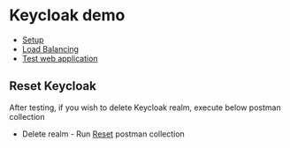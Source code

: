 # Keycloak demo

* [Setup](SETUP.md)
* [Load Balancing](http_load_balancer/README.md)
* [Test web application](sample_webapp/README.md)

## Reset Keycloak
After testing, if you wish to delete Keycloak realm, execute below postman collection
* Delete realm - Run [Reset](postman/5_Reset.postman_collection.json) postman collection